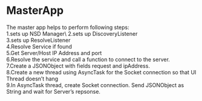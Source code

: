 # MasterApp
The master app helps to perform following steps: \
1.sets up NSD Manager\ 
2.sets up DiscoveryListener \
3.sets up ResolveListener \
4.Resolve Service if found \
5.Get Server/Host IP Address and port \
6.Resolve the service and call a function to connect to the server. \
7.Create a JSONObject with fields request and ipAddress. \
8.Create a new thread using AsyncTask for the Socket connection so that UI Thread doesn’t hang \
9.In AsyncTask thread, create Socket connection. Send JSONObject as String and wait for Server’s repsonse. 
